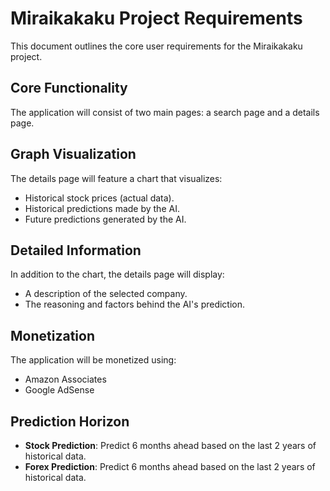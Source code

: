 
# Miraikakaku Project Requirements

This document outlines the core user requirements for the Miraikakaku project.

## Core Functionality

The application will consist of two main pages: a search page and a details page.

## Graph Visualization

The details page will feature a chart that visualizes:
- Historical stock prices (actual data).
- Historical predictions made by the AI.
- Future predictions generated by the AI.

## Detailed Information

In addition to the chart, the details page will display:
- A description of the selected company.
- The reasoning and factors behind the AI's prediction.

## Monetization

The application will be monetized using:
- Amazon Associates
- Google AdSense

## Prediction Horizon

- **Stock Prediction**: Predict 6 months ahead based on the last 2 years of historical data.
- **Forex Prediction**: Predict 6 months ahead based on the last 2 years of historical data.
